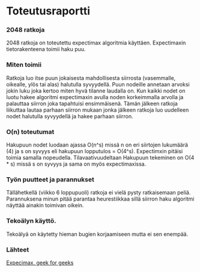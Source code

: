 # Toteutusraportti

### 2048 ratkoja

2048 ratkoja on toteutettu expectimax algoritmia käyttäen. Expectimaxin tietorakenteena toimii haku puu. 

### Miten toimii

Ratkoja luo itse puun jokaisesta mahdollisesta siirrosta (vasemmalle, oikealle, ylös tai alas) halutulla syvyydellä. Puun nodeille annetaan arvoksi jokin luku joka kertoo miten hyvä tilanne laudalla on. Kun kaikki nodet on luotu hakee algoritmi expectimaxin avulla noden korkeimmalla arvolla ja palauttaa siirron joka tapahtuisi ensimmäisenä. Tämän jälkeen ratkoja liikuttaa lautaa parhaan siirron mukaan jonka jälkeen ratkoja luo uudelleen nodet halutulla syvyydellä ja hakee parhaan siirron.

### O(n) toteutumat

Hakupuun nodet luodaan ajassa O(n^s) missä n on eri siirtojen lukumäärä (4) ja s on syvyys eli hakupuun lopputulos = O(4^s). Expectimxin pitäisi toimia samalla nopeudella. Tilavaativuudeltaan Hakupuun tekeminen on O(4 * s) missä s on syvyys ja sama on myös expectimaxissa.


### Työn puutteet ja parannukset

Tällähetkellä (viikko 6 loppupuoli) ratkoja ei vielä pysty ratkaisemaan peliä. Parannuksena minun pitää parantaa heurestiikkaa sillä siirron haku algoritmi näyttää ainakin toimivan oikein.

### Tekoälyn käyttö.
Tekoälyä on käytetty hieman bugien korjaamiseen mutta ei sen enempää.

### Lähteet 
[Expecimax, geek for geeks](https://www.geeksforgeeks.org/expectimax-algorithm-in-game-theory/)

